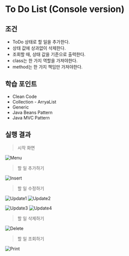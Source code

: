 # To Do List (Console version)

## 조건
* ToDo 상태로 할 일을 추가한다.
* 상태 값에 상과없이 삭제한다.
* 조회할 때, 상태 값을 기준으로 출력한다.
* class는 한 가지 역할을 가져야한다.
* method는 한 가지 책임만 가져야한다.

## 학습 포인트
* Clean Code
* Collection - ArryaList
* Generic
* Java Beans Pattern
* Java MVC Pattern

## 실행 결과

> 시작 화면

  ![Menu](https://user-images.githubusercontent.com/58816862/103399317-de75e780-4b83-11eb-90e3-96b8e45dbe11.png)

>  할 일 추가하기

  ![Insert](https://user-images.githubusercontent.com/58816862/103399494-b76be580-4b84-11eb-95f7-17eaf03f5af2.png)
    
>  할 일 수정하기

  ![Update1](https://user-images.githubusercontent.com/58816862/103399611-2ba68900-4b85-11eb-880c-124f203f3fab.png)
  ![Update2](https://user-images.githubusercontent.com/58816862/103399668-72947e80-4b85-11eb-9cd2-e11642490315.png)
  
  ![Update3](https://user-images.githubusercontent.com/58816862/103399687-9788f180-4b85-11eb-9c7b-8a4fa1f7273f.png)
  ![Update4](https://user-images.githubusercontent.com/58816862/103399738-d028cb00-4b85-11eb-9565-1dfa022bbfd8.png)
  
>  할 일 삭제하기

  ![Delete](https://user-images.githubusercontent.com/58816862/103399775-f0f12080-4b85-11eb-8dc0-1b9a16b69c83.png)

>  할 일 조회하기

  ![Print](https://user-images.githubusercontent.com/58816862/103399816-239b1900-4b86-11eb-9c3b-8f5344148d7e.png)